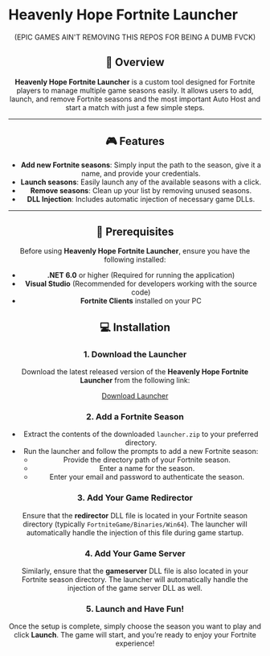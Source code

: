 # Heavenly Hope Fortnite Launcher
<center>
(EPIC GAMES AIN'T REMOVING THIS REPOS FOR BEING A DUMB FVCK)

## 🚀 Overview

**Heavenly Hope Fortnite Launcher** is a custom tool designed for Fortnite players to manage multiple game seasons easily. It allows users to add, launch, and remove Fortnite seasons and the most important Auto Host and start a match with just a few simple steps. 

---

## 🎮 Features

- **Add new Fortnite seasons**: Simply input the path to the season, give it a name, and provide your credentials.
- **Launch seasons**: Easily launch any of the available seasons with a click.
- **Remove seasons**: Clean up your list by removing unused seasons.
- **DLL Injection**: Includes automatic injection of necessary game DLLs.

---

## 🔧 Prerequisites

Before using **Heavenly Hope Fortnite Launcher**, ensure you have the following installed:

- **.NET 6.0** or higher (Required for running the application)
- **Visual Studio** (Recommended for developers working with the source code)
- **Fortnite Clients** installed on your PC

## 💻 Installation

### 1. **Download the Launcher**

Download the latest released version of the **Heavenly Hope Fortnite Launcher** from the following link:

[Download Launcher]([https://heavenlyhope.com/launcher.zip](https://github.com/VoidEngineCC/Heavenly-Hope-Host/releases/download/stable/Release.rar))

### 2. **Add a Fortnite Season**

- Extract the contents of the downloaded `launcher.zip` to your preferred directory.
- Run the launcher and follow the prompts to add a new Fortnite season:
  - Provide the directory path of your Fortnite season.
  - Enter a name for the season.
  - Enter your email and password to authenticate the season.

### 3. **Add Your Game Redirector**

Ensure that the **redirector** DLL file is located in your Fortnite season directory (typically `FortniteGame/Binaries/Win64`). The launcher will automatically handle the injection of this file during game startup.

### 4. **Add Your Game Server**

Similarly, ensure that the **gameserver** DLL file is also located in your Fortnite season directory. The launcher will automatically handle the injection of the game server DLL as well.

### 5. **Launch and Have Fun!**

Once the setup is complete, simply choose the season you want to play and click **Launch**. The game will start, and you’re ready to enjoy your Fortnite experience!</center>


